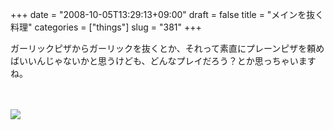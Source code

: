 +++
date = "2008-10-05T13:29:13+09:00"
draft = false
title = "メインを抜く料理"
categories = ["things"]
slug = "381"
+++

ガーリックピザからガーリックを抜くとか、それって素直にプレーンピザを頼めばいいんじゃないかと思うけども、どんなプレイだろう？とか思っちゃいますね。<br />
<br />
<br />

<p>
<a rel="lightbox" href="https://keruru.net/images/48e8429893f16-081005-132222.jpg"><img src="https://keruru.net/images/48e8429893f16-thumb_081005-132222.jpg" border="0" /></a>
</p>
